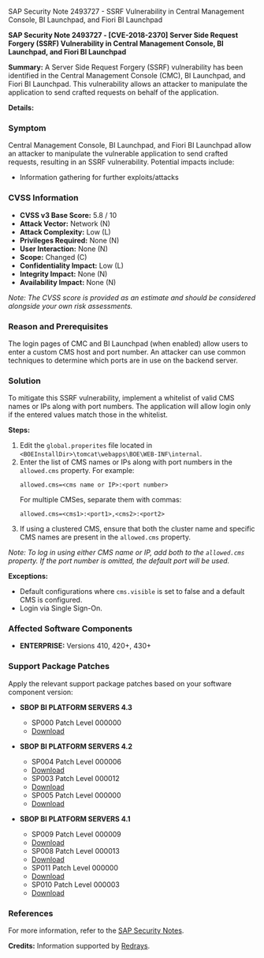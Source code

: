 SAP Security Note 2493727 - SSRF Vulnerability in Central Management Console, BI Launchpad, and Fiori BI Launchpad

**SAP Security Note 2493727 - [CVE-2018-2370] Server Side Request Forgery (SSRF) Vulnerability in Central Management Console, BI Launchpad, and Fiori BI Launchpad**

**Summary:**
A Server Side Request Forgery (SSRF) vulnerability has been identified in the Central Management Console (CMC), BI Launchpad, and Fiori BI Launchpad. This vulnerability allows an attacker to manipulate the application to send crafted requests on behalf of the application.

**Details:**

### Symptom
Central Management Console, BI Launchpad, and Fiori BI Launchpad allow an attacker to manipulate the vulnerable application to send crafted requests, resulting in an SSRF vulnerability. Potential impacts include:

- Information gathering for further exploits/attacks

### CVSS Information
- **CVSS v3 Base Score:** 5.8 / 10
- **Attack Vector:** Network (N)
- **Attack Complexity:** Low (L)
- **Privileges Required:** None (N)
- **User Interaction:** None (N)
- **Scope:** Changed (C)
- **Confidentiality Impact:** Low (L)
- **Integrity Impact:** None (N)
- **Availability Impact:** None (N)

*Note: The CVSS score is provided as an estimate and should be considered alongside your own risk assessments.*

### Reason and Prerequisites
The login pages of CMC and BI Launchpad (when enabled) allow users to enter a custom CMS host and port number. An attacker can use common techniques to determine which ports are in use on the backend server.

### Solution
To mitigate this SSRF vulnerability, implement a whitelist of valid CMS names or IPs along with port numbers. The application will allow login only if the entered values match those in the whitelist.

**Steps:**

1. Edit the `global.properites` file located in `<BOEInstallDir>\tomcat\webapps\BOE\WEB-INF\internal`.
2. Enter the list of CMS names or IPs along with port numbers in the `allowed.cms` property. For example:
   ```
   allowed.cms=<cms name or IP>:<port number>
   ```
   For multiple CMSes, separate them with commas:
   ```
   allowed.cms=<cms1>:<port1>,<cms2>:<port2>
   ```
3. If using a clustered CMS, ensure that both the cluster name and specific CMS names are present in the `allowed.cms` property.

*Note: To log in using either CMS name or IP, add both to the `allowed.cms` property. If the port number is omitted, the default port will be used.*

**Exceptions:**
- Default configurations where `cms.visible` is set to false and a default CMS is configured.
- Login via Single Sign-On.

### Affected Software Components
- **ENTERPRISE:** Versions 410, 420+, 430+

### Support Package Patches
Apply the relevant support package patches based on your software component version:

- **SBOP BI PLATFORM SERVERS 4.3**
  - SP000 Patch Level 000000
  - [Download](https://me.sap.com/softwarecenter/template/products/_APP=00200682500000001943&_EVENT=DISPHIER&HEADER=Y&FUNCTIONBAR=N&EVENT=TREE&NE=NAVIGATE&ENR=73555000100200006622&V=MAINT)

- **SBOP BI PLATFORM SERVERS 4.2**
  - SP004 Patch Level 000006
  - [Download](https://me.sap.com/softwarecenter/template/products/_APP=00200682500000001943&_EVENT=DISPHIER&HEADER=Y&FUNCTIONBAR=N&EVENT=TREE&NE=NAVIGATE&ENR=73555000100200001041&V=MAINT)
  - SP003 Patch Level 000012
  - [Download](https://me.sap.com/softwarecenter/template/products/_APP=00200682500000001943&_EVENT=DISPHIER&HEADER=Y&FUNCTIONBAR=N&EVENT=TREE&NE=NAVIGATE&ENR=73555000100200001041&V=MAINT)
  - SP005 Patch Level 000000
  - [Download](https://me.sap.com/softwarecenter/template/products/_APP=00200682500000001943&_EVENT=DISPHIER&HEADER=Y&FUNCTIONBAR=N&EVENT=TREE&NE=NAVIGATE&ENR=73555000100200001041&V=MAINT)

- **SBOP BI PLATFORM SERVERS 4.1**
  - SP009 Patch Level 000009
  - [Download](https://me.sap.com/softwarecenter/template/products/_APP=00200682500000001943&_EVENT=DISPHIER&HEADER=Y&FUNCTIONBAR=N&EVENT=TREE&NE=NAVIGATE&ENR=67838200100200019009&V=MAINT)
  - SP008 Patch Level 000013
  - [Download](https://me.sap.com/softwarecenter/template/products/_APP=00200682500000001943&_EVENT=DISPHIER&HEADER=Y&FUNCTIONBAR=N&EVENT=TREE&NE=NAVIGATE&ENR=67838200100200019009&V=MAINT)
  - SP011 Patch Level 000000
  - [Download](https://me.sap.com/softwarecenter/template/products/_APP=00200682500000001943&_EVENT=DISPHIER&HEADER=Y&FUNCTIONBAR=N&EVENT=TREE&NE=NAVIGATE&ENR=67838200100200019009&V=MAINT)
  - SP010 Patch Level 000003
  - [Download](https://me.sap.com/softwarecenter/template/products/_APP=00200682500000001943&_EVENT=DISPHIER&HEADER=Y&FUNCTIONBAR=N&EVENT=TREE&NE=NAVIGATE&ENR=67838200100200019009&V=MAINT)

### References
For more information, refer to the [SAP Security Notes](https://me.sap.com/securitynotes).

**Credits:** Information supported by [Redrays](https://redrays.io).